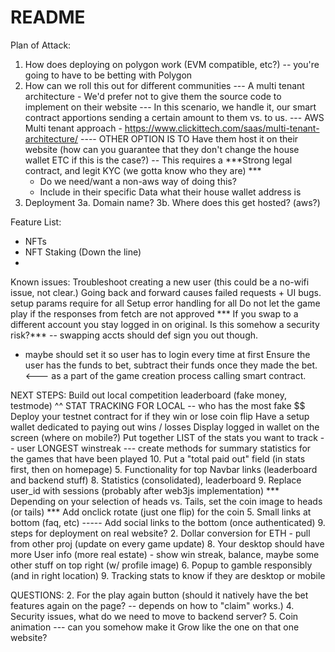 # README

Plan of Attack:
1. How does deploying on polygon work (EVM compatible, etc?)
   -- you're going to have to be betting with Polygon
2. How can we roll this out for different communities
   --- A multi tenant architecture - We'd prefer not to give them the source code to implement on their website
   --- In this scenario, we handle it, our smart contract apportions sending a certain amount to them vs. to us. --- AWS Multi tenant approach - https://www.clickittech.com/saas/multi-tenant-architecture/
         ---- OTHER OPTION IS TO Have them host it on their website (how can you guarantee that they don't change the house wallet ETC if this is the case?) -- This requires a ***Strong legal contract, and legit KYC (we gotta know who they are) ***
      - Do we need/want a non-aws way of doing this?
      - Include in their specific Data what their house wallet address is
3. Deployment
   3a. Domain name?
   3b. Where does this get hosted? (aws?)


Feature List:
- NFTs
- NFT Staking (Down the line)
- 

Known issues:
Troubleshoot creating a new user (this could be a no-wifi issue, not clear.)
Going back and forward causes failed requests + UI bugs.
 setup params require for all
 Setup error handling for all
 Do not let the game play if the responses from fetch are not approved
 *** If you swap to a different account you stay logged in on original. Is this somehow a security risk?*** -- swapping accts should def sign you out though.
   - maybe should set it so user has to login every time at first
Ensure the user has the funds to bet, subtract their funds once they made the bet. <--- as a part of the game creation process calling smart contract.

NEXT STEPS:
Build out local competition leaderboard (fake money, testmode)
^^ STAT TRACKING FOR LOCAL -- who has the most fake $$
Deploy your testnet contract for if they win or lose coin flip
   Have a setup wallet dedicated to paying out wins / losses
Display logged in wallet on the screen (where on mobile?)
Put together LIST of the stats you want to track -- user LONGEST winstreak
 --- create methods for summary statistics for the games that have been played
   10. Put a "total paid out" field (in stats first, then on homepage)
5. Functionality for top Navbar links (leaderboard and backend stuff)
8. Statistics (consolidated), leaderboard
9. Replace user_id with sessions (probably after web3js implementation)
*** Depending on your selection of heads vs. Tails, set the coin image to heads (or tails) ***
Add onclick rotate (just one flip) for the coin
5. Small links at bottom (faq, etc)
----- Add social links to the bottom (once authenticated)
9. steps for deployment on real website?
2. Dollar conversion for ETH - pull from other proj (update on every game update)
8. Your desktop should have more User info (more real estate) - show win streak, balance, maybe some other stuff on top right (w/ profile image)
6. Popup to gamble responsibly (and in right location)
9. Tracking stats to know if they are desktop or mobile


QUESTIONS:
2. For the play again button (should it natively have the bet features again on the page? -- depends on how to "claim" works.)
4. Security issues, what do we need to move to backend server?
5. Coin animation --- can you somehow make it Grow like the one on that one website?
